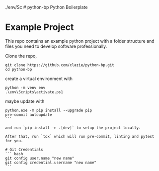 ./env/Sc  # python-bp
Python Boilerplate

# Example Project

This repo contains an example python project with a folder structure and files you need to develop
software professionally.

Clone the repo,
``` batch
git clone https://github.com/clazie/python-bp.git
cd python-bp
```

create a virtual environment with
``` batch
python -m venv env
.\env\Scripts\activate.ps1
```

maybe update with
````batch
python.exe -m pip install --upgrade pip
pre-commit autoupdate
``` 

and run `pip install -e .[dev]` to setup the project locally.

After that, run `tox` which will run pre-commit, linting and pytest for you.

# Git Credentials
``` bash
git config user.name "new name"
git config credential.username "new name"
```
